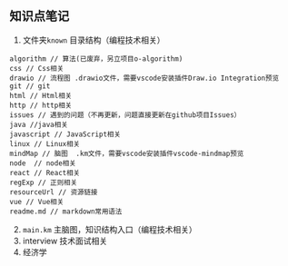 ## 知识点笔记
1. 文件夹`known` 目录结构（编程技术相关）
```
algorithm // 算法(已废弃，另立项目o-algorithm)
css // Css相关
drawio // 流程图 .drawio文件，需要vscode安装插件Draw.io Integration预览
git // git
html // Html相关
http // http相关
issues // 遇到的问题（不再更新，问题直接更新在github项目Issues）
java //java相关
javascript // JavaScript相关
linux // Linux相关
mindMap // 脑图  .km文件，需要vscode安装插件vscode-mindmap预览
node  // node相关
react // React相关
regExp // 正则相关
resourceUrl // 资源链接
vue // Vue相关
readme.md // markdown常用语法
```
2. `main.km`  主脑图，知识结构入口（编程技术相关）
3. interview 技术面试相关
4. 经济学